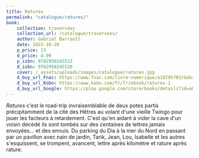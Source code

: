 ```yaml
---
title: Ratures
permalink: "catalogue/ratures/"
book:
    collection: traversées
    collection_url: /catalogue/traversees/
    author: Gabriel Barrault
    date: 2023-10-28
    p_price: 13
    d_price: 4.99
    p_isbn: 9782956245513
    d_isbn: 9782956245520
    cover: /_assets/uploads/images/catalogue/ratures.jpg
    d_buy_url_Fnac: https://www.fnac.com/livre-numerique/a18795703/Gabriel-Barrault-Ratures
    d_buy_url_Kobo: https://www.kobo.com/fr/fr/ebook/ratures-1
    d_buy_url_Google: https://play.google.com/store/books/details?id=aPbJEAAAQBAJ
---
```


*Ratures* c'est le road-trip invraisemblable de deux potes partis précipitamment de la cité des Hêtres au volant d'une vieille Twingo pour jouer les facteurs à retardement. C'est qu'en aidant à vider la cave d'un voisin décédé ils sont tombés sur des centaines de lettres jamais envoyées... et des ennuis.
Du parking du Dia à la mer du Nord en passant par un pavillon avec nain de jardin, Tarik, Jean, Lou, Isabelle et les autres s'esquissent, se trompent, avancent, lettre après kilomètre et rature après rature.
